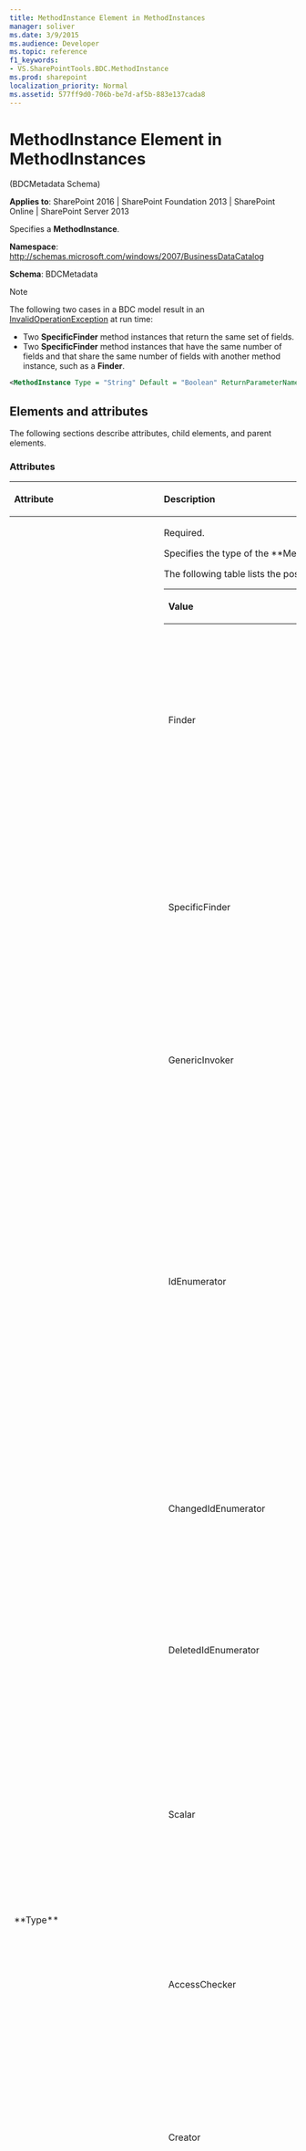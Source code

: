 ```yaml
---
title: MethodInstance Element in MethodInstances
manager: soliver
ms.date: 3/9/2015
ms.audience: Developer
ms.topic: reference
f1_keywords:
- VS.SharePointTools.BDC.MethodInstance
ms.prod: sharepoint
localization_priority: Normal
ms.assetid: 577ff9d0-706b-be7d-af5b-883e137cada8
---
```


# MethodInstance Element in MethodInstances 

(BDCMetadata Schema)

**Applies to**: SharePoint 2016 | SharePoint Foundation 2013 | SharePoint Online | SharePoint Server 2013

Specifies a **MethodInstance**.

**Namespace**: http://schemas.microsoft.com/windows/2007/BusinessDataCatalog

**Schema**: BDCMetadata

> [!NOTE] 
> The following two cases in a BDC model result in an
[InvalidOperationException](https://msdn.microsoft.com/library/frlrfSystemInvalidOperationExceptionClassTopic.aspx)
at run time:
> 
> - Two **SpecificFinder** method instances that return the same set of fields.
> - Two **SpecificFinder** method instances that have the same number of fields and that share the same number of fields with another method instance, such as a **Finder**.

```XML
<MethodInstance Type = "String" Default = "Boolean" ReturnParameterName = "String" ReturnTypeDescriptorName = "String" ReturnTypeDescriptorLevel = "Integer" Name = "String" DefaultDisplayName = "String" IsCached = "Boolean"> </MethodInstance>
```

## Elements and attributes

The following sections describe attributes, child elements, and parent elements.

### Attributes

<table>
<colgroup>
<col width="20%" />
<col width="80%" />
</colgroup>
<thead>
<tr class="header">
<th align="left"><p>Attribute</p></th>
<th align="left"><p>Description</p></th>
</tr>
</thead>
<tbody>
<tr class="odd">
<td align="left"><p>**Type**</p></td>
<td align="left"><p>Required.</p>
<p>Specifies the type of the **MethodInstance**.</p>
<p>The following table lists the possible values for this attribute.</p>
<div class="tableSection">
<table>
<colgroup>
<col width="20%" />
<col width="80%" />
</colgroup>
<thead>
<tr class="header">
<th align="left"><p>Value</p></th>
<th align="left"><p>Description</p></th>
</tr>
</thead>
<tbody>
<tr class="odd">
<td align="left"><p>Finder</p></td>
<td align="left"><p>A type of **MethodInstance** that can be called to return a collection of zero or more **EntityInstances** of a particular **Entity**. **Finder** input is defined by the **FilterDescriptors** that are contained in the **Method** that contains the **Finder**.</p></td>
</tr>
<tr class="even">
<td align="left"><p>SpecificFinder</p></td>
<td align="left"><p>A type of **MethodInstance** that can be called to return a specific **EntityInstance** of a specific **Entity** given its **EntityInstanceId**. **SpecificFinder** input is defined and ordered by the **Identifiers** that are associated with the **Entity**.</p></td>
</tr>
<tr class="odd">
<td align="left"><p>GenericInvoker</p></td>
<td align="left"><p>A type of **MethodInstance** that can be called to perform a specific task in an external system. **GenericInvoker** input and output is specific to the **Method**.</p></td>
</tr>
<tr class="even">
<td align="left"><p>IdEnumerator</p></td>
<td align="left"><p>A type of **MethodInstance** that can be called to return the **Field** values that represent the identity of **EntityInstances** of a specific **Entity**. The **IdEnumerator** input is defined by the **FilterDescriptors** that are contained in the method that contains the **IdEnumerator** to get the list of IDs, which are the unique keys for each entity that should be searchable. This method instance enables external data search in Microsoft SharePoint Server 2010.</p></td>
</tr>
<tr class="odd">
<td align="left"><p>ChangedIdEnumerator</p></td>
<td align="left"><p>A type of **MethodInstance** that can be called to retrieve **EntityInstanceIds** of **EntityInstances** that were modified in an external system after a specified time.</p></td>
</tr>
<tr class="even">
<td align="left"><p>DeletedIdEnumerator</p></td>
<td align="left"><p>A type of **MethodInstance** that can be called to retrieve **EntityInstanceIds** of **EntityInstances** that were deleted from an external system after the specified time.</p></td>
</tr>
<tr class="odd">
<td align="left"><p>Scalar</p></td>
<td align="left"><p>A **MethodInstance** that returns a single value that you can invoke in the external system. For example, you can use a scalar method instance to get the total sales made to date from the external system. **Entities** have zero or more scalar method instances.</p></td>
</tr>
<tr class="even">
<td align="left"><p>AccessChecker</p></td>
<td align="left"><p>A type of **MethodInstance** that can be called to retrieve the permissions that the calling security principal has for each of a collection of **EntityInstances** that are identified by the specified **EntityInstanceIds**.</p></td>
</tr>
<tr class="odd">
<td align="left"><p>Creator</p></td>
<td align="left"><p>A type of **MethodInstance** that can be called to create an **EntityInstance**. The set of fields that are required to create the **EntityInstance** is referred to as the Creator View.</p></td>
</tr>
<tr class="even">
<td align="left"><p>Deleter</p></td>
<td align="left"><p>A type of **MethodInstance** that can be called to delete an **EntityInstance** with a specified **EntityInstanceId**.</p></td>
</tr>
<tr class="odd">
<td align="left"><p>Updater</p></td>
<td align="left"><p>A type of **MethodInstance** that can be called to update an **EntityInstance** identified by a specified **EntityInstanceId**. The set of fields that is required to update the **EntityInstance** is known as the Updater View. The set of fields whose values should be passed before they are changed is known as the PreUpdater View.</p></td>
</tr>
<tr class="even">
<td align="left"><p>StreamAccessor</p></td>
<td align="left"><p>A type of **MethodInstance** that can be called to retrieve a field of an **EntityInstance** in the form of a data stream of bytes.</p></td>
</tr>
<tr class="odd">
<td align="left"><p>BinarySecurityDescriptorAccessor</p></td>
<td align="left"><p>A type of **MethodInstance** that can be called to retrieve a sequence of bytes from an external system. The system-specific byte sequence describes a set of security principals and the associated permissions that each security principal has for the **EntityInstance** identified by a specified **EntityInstanceId**.</p></td>
</tr>
<tr class="even">
<td align="left"><p>BulkSpecificFinder</p></td>
<td align="left"><p>A type of **MethodInstance** that can be called to return a set of specific **EntityInstances** of an **Entity**, given a set of corresponding **EntityInstanceIds**.</p></td>
</tr>
<tr class="odd">
<td align="left"><p>BulkIdEnumerator</p></td>
<td align="left"><p>A type of **MethodInstance** that can be called to retrieve minimal information about the external items corresponding to the given identities. This method instance can be used to optimize synchronization of cached data. This method should return only the identities and version information of the external items that correspond to given **Identities**, which the calling application can compare with the local version to identify if anything has changed, and if so, request the changed external items to update the cached data.</p></td>
</tr>
</tbody>
</table>
</div></td>
</tr>
<tr class="even">
<td align="left"><p>**Default**</p></td>
<td align="left"><p>Optional.</p>
<p>Specifies whether the **MethodInstance** is the default among all **MethodInstances** that share its type within the containing external content type (**Entity**).</p>
<p>Default value: **false**</p>
<p>Attribute type: **Boolean**</p></td>
</tr>
<tr class="odd">
<td align="left"><p>**ReturnParameterName**</p></td>
<td align="left"><p>Optional.</p>
<p>The name of the **Parameter** that contains the **ReturnTypeDescriptor** of the **MethodInstance**. The **Direction** attribute of the **Parameter** must be a **ParameterDirection** attribute with a value of **Out**, **InOut**, or **Return**.</p>
<p>This attribute must be specified for all types of **MethodInstances** except **GenericInvoker**, **Creator**, **Deleter**, and **Updater**.</p>
<p>Attribute type: **String**</p></td>
</tr>
<tr class="even">
<td align="left"><p>**ReturnTypeDescriptorLevel**</p></td>
<td align="left"><p>Optional.</p>
<p>This has been deprecated. Use the **ReturnTypeDescriptorPath** instead.</p>
<p>Attribute type: **Integer**</p></td>
</tr>
<tr class="odd">
<td align="left"><p>**ReturnTypeDescriptorPath**</p></td>
<td align="left"><p>Optional.</p>
<p>The dotted path of the **TypeDescriptor** of the Association.</p>
<p>Attribute type: **String**</p></td>
</tr>
<tr class="even">
<td align="left"><p>**Name**</p></td>
<td align="left"><p>Required.</p>
<p>Specifies the name of the **MethodInstance**.</p>
<p>Attribute type: **String**</p></td>
</tr>
<tr class="odd">
<td align="left"><p>**DefaultDisplayName**</p></td>
<td align="left"><p>Optional.</p>
<p>Specifies the default display name for the **MethodInstance**.</p>
<p>Attribute type: **String**</p></td>
</tr>
<tr class="even">
<td align="left"><p>**IsCached**</p></td>
<td align="left"><p>Optional.</p>
<p>Specifies whether the **MethodInstance** is used frequently.</p>
<p>Default value: **true**</p>
<p>Attribute type: **Boolean**</p></td>
</tr>
</tbody>
</table>

### Child elements

<table>
<colgroup>
<col width="50%" />
<col width="50%" />
</colgroup>
<thead>
<tr class="header">
<th align="left"><p>Element</p></th>
<th align="left"><p>Description</p></th>
</tr>
</thead>
<tbody>
<tr class="odd">
<td align="left"><p><span sdata="link"><a href="localizeddisplaynames-element-in-metadataobject-bdcmetadata-schema.md">LocalizedDisplayNames Element in MetadataObject (BDCMetadata Schema)</a></span></p></td>
<td align="left"><p>The localized display names of the **MethodInstance**.</p></td>
</tr>
<tr class="even">
<td align="left"><p><span sdata="link"><a href="properties-element-in-metadataobject-bdcmetadata-schema.md">Properties Element in MetadataObject (BDCMetadata Schema)</a></span></p></td>
<td align="left"><p>The properties of the **MethodInstance**.</p></td>
</tr>
<tr class="odd">
<td align="left"><p><span sdata="link"><a href="accesscontrollist-element-bdcmetadata-schema.md">AccessControlList Element (BDCMetadata Schema)</a></span></p></td>
<td align="left"><p>The access control lists (ACLs) of the **MethodInstance**.</p></td>
</tr>
</tbody>
</table>

### Parent elements

<table>
<colgroup>
<col width="50%" />
<col width="50%" />
</colgroup>
<thead>
<tr class="header">
<th align="left"><p>Element</p></th>
<th align="left"><p>Description</p></th>
</tr>
</thead>
<tbody>
<tr class="odd">
<td align="left"><p><span sdata="link"><a href="methodinstances-element-in-method-bdcmetadata-schema.md">MethodInstances Element in Method (BDCMetadata Schema)</a></span></p></td>
<td align="left"><p>The **MethodInstances** element that contains this **MethodInstance**.</p></td>
</tr>
</tbody>
</table>








